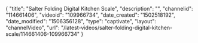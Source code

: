 {
    "title": "Salter Folding Digital Kitchen Scale",
    "description": "",
    "channelid": "114661406",
    "videoid": "109966734",
    "date_created": "1502518192",
    "date_modified": "1506356128",
    "type": "captivate",
    "layout": "channelVideo",
    "url": "\/latest-videos\/salter-folding-digital-kitchen-scale\/114661406-109966734"
}